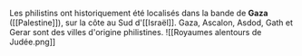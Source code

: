 Les philistins ont historiquement été localisés dans la bande de **Gaza** ([[Palestine]]), sur la côte au Sud d'[[Israël]].
Gaza, Ascalon, Asdod, Gath et Gerar sont des villes d'origine philistines.
![[Royaumes alentours de Judée.png]]